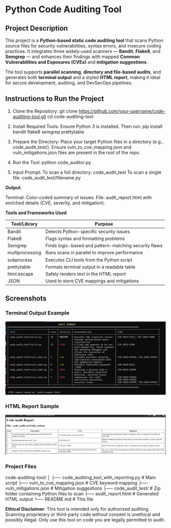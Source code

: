 #  Python Code Auditing Tool


##  Project Description

This project is a **Python-based static code auditing tool** that scans Python source files for security vulnerabilities, syntax errors, and insecure coding practices. It integrates three widely-used scanners — **Bandit**, **Flake8**, and **Semgrep** — and enhances their findings with mapped **Common Vulnerabilities and Exposures (CVEs)** and **mitigation suggestions**.

The tool supports **parallel scanning**, **directory and file-based audits**, and generates both **terminal output** and a styled **HTML report**, making it ideal for secure development, auditing, and DevSecOps pipelines.


##  Instructions to Run the Project

1. Clone the Repository:
git clone https://github.com/your-username/code-auditing-tool.git
cd code-auditing-tool

2. Install Required Tools:
Ensure Python 3 is installed. Then run:
pip install bandit flake8 semgrep prettytable

3. Prepare the Directory:
Place your target Python files in a directory (e.g., code_audit_test/).
Ensure vuln_to_cve_mapping.json and vuln_mitigations.json files are present in the root of the repo.

4. Run the Tool:
python code_auditor.py

5. Input Prompt:
To scan a full directory: code_audit_test
To scan a single file: code_audit_test/filename.py

**Output**:

Terminal: Color-coded summary of issues.
File: audit_report.html with enriched details (CVE, severity, and mitigation).

**Tools and Frameworks Used**


| Tool/Library     | Purpose                                                                |
|------------------|------------------------------------------------------------------------|
| Bandit           | Detects Python-specific security issues                                |
| Flake8           | Flags syntax and formatting problems                                   |
| Semgrep          | Finds logic-based and pattern-matching security flaws                  |
| multiprocessing  | Runs scans in parallel to improve performance                          |
| subprocess       | Executes CLI tools from the Python script                              |
| prettytable      | Formats terminal output in a readable table                            |
| html.escape      | Safely renders text in the HTML report                                 |
| JSON             | Used to store CVE mappings and mitigations                             |


##  Screenshots

### Terminal Output Example  
![Terminal Output](screenshots/terminal_output.jpeg)
         

### HTML Report Sample  
![HTML Report](screenshots/html_report.jpeg)


### Project Files

code-auditing-tool/
│
├── code_auditing_tool_with_reporting.py              # Main script
├── vuln_to_cve_mapping.json                          # CVE keyword mapping
├── vuln_mitigations.json                             # Mitigation suggestions
├── code_audit_test/                                  # Zip folder containing Python files to scan
├── audit_report.html                                 # Generated HTML output
└── README.md                                         # This file

**Ethical Disclaimer**:
This tool is intended only for authorized auditing. Scanning proprietary or third-party code without consent is unethical and possibly illegal. Only use this tool on code you are legally permitted to audit.
